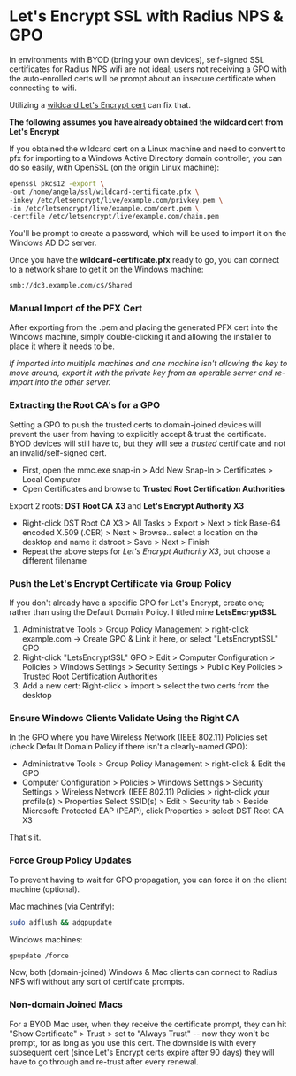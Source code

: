 # Let's Encrypt SSL with Radius NPS & GPO
In environments with BYOD (bring your own devices), self-signed SSL certificates for Radius NPS wifi are not ideal; users not receiving a GPO with the auto-enrolled certs will be prompt about an insecure certificate when connecting to wifi.

Utilizing a [wildcard Let's Encrypt cert](automating-letsencrypt-wildcard.md) can fix that.

**The following assumes you have already obtained the wildcard cert from Let's Encrypt**

If you obtained the wildcard cert on a Linux machine and need to convert to pfx for importing to a Windows Active Directory domain controller, you can do so easily, with OpenSSL (on the origin Linux machine):
```bash
openssl pkcs12 -export \
-out /home/angela/ssl/wildcard-certificate.pfx \
-inkey /etc/letsencrypt/live/example.com/privkey.pem \
-in /etc/letsencrypt/live/example.com/cert.pem \
-certfile /etc/letsencrypt/live/example.com/chain.pem
```
You'll be prompt to create a password, which will be used to import it on the Windows AD DC server.

Once you have the **wildcard-certificate.pfx** ready to go, you can connect to a network share to get it on the Windows machine:
```bash
smb://dc3.example.com/c$/Shared
```


### Manual Import of the PFX Cert
After exporting from the .pem and placing the generated PFX cert into the Windows machine, simply double-clicking it and allowing the installer to place it where it needs to be.

*If imported into multiple machines and one machine isn't allowing the key to move around, export it with the private key from an operable server and re-import into the other server.*

### Extracting the Root CA's for a GPO
Setting a GPO to push the trusted certs to domain-joined devices will prevent the user from having to explicitly accept & trust the certificate.  BYOD devices will still have to, but they will see a *trusted* certificate and not an invalid/self-signed cert.

- First, open the mmc.exe snap-in > Add New Snap-In > Certificates > Local Computer
- Open Certificates and browse to **Trusted Root Certification Authorities**

Export 2 roots: **DST Root CA X3** and **Let's Encrypt Authority X3**
- Right-click DST Root CA X3 > All Tasks > Export > Next > tick Base-64 encoded X.509 (.CER) > Next > Browse.. select a location on the desktop and name it dstroot > Save > Next > Finish
- Repeat the above steps for *Let's Encrypt Authority X3*, but choose a different filename

### Push the Let's Encrypt Certificate via Group Policy
If you don't already have a specific GPO for Let's Encrypt, create one; rather than using the Default Domain Policy.  I titled mine **LetsEncryptSSL**

1. Administrative Tools > Group Policy Management > right-click example.com → Create GPO & Link it here, or select "LetsEncryptSSL" GPO
2. Right-click "LetsEncryptSSL" GPO > Edit > Computer Configuration > Policies > Windows Settings > Security Settings > Public Key Policies > Trusted Root Certification Authorities
3. Add a new cert: Right-click > import > select the two certs from the desktop

### Ensure Windows Clients Validate Using the Right CA
In the GPO where you have Wireless Network  (IEEE 802.11) Policies set (check Default Domain Policy if there isn't a clearly-named GPO):
- Administrative Tools > Group Policy Management > right-click & Edit the GPO
- Computer Configuration > Policies > Windows Settings > Security Settings > Wireless Network  (IEEE 802.11) Policies > right-click your profile(s) > Properties
Select SSID(s) > Edit > Security tab > Beside Microsoft: Protected EAP (PEAP), click Properties > select DST Root CA X3

That's it.

### Force Group Policy Updates
To prevent having to wait for GPO propagation, you can force it on the client machine (optional).

Mac machines (via Centrify):
```bash
sudo adflush && adgpupdate
```

Windows machines:
```bash
gpupdate /force
```

Now, both (domain-joined) Windows & Mac clients can connect to Radius NPS wifi without any sort of certificate prompts.

### Non-domain Joined Macs
For a BYOD Mac user, when they receive the certificate prompt, they can hit "Show Certificate" > Trust > set to "Always Trust" -- now they won't be prompt, for as long as you use this cert.  The downside is with every subsequent cert (since Let's Encrypt certs expire after 90 days) they will have to go through and re-trust after every renewal.
